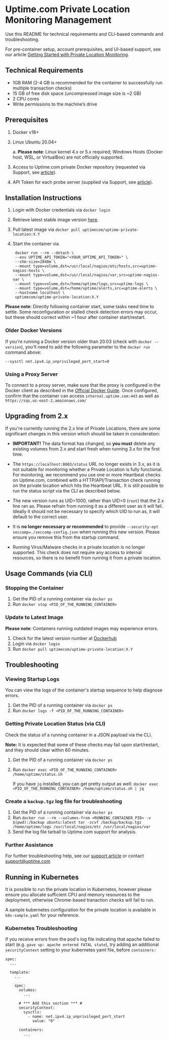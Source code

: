 # Uptime.com Private Location Monitoring Management

Use this README for technical requirements and CLI-based commands and troubleshooting.

For pre-container setup, account prerequisites, and UI-based support, see our article [Getting Started with Private Location Monitoring](https://support.uptime.com/hc/en-us/articles/360012622239-Getting-Started-with-Private-Location-Monitoring).


## Technical Requirements

- 1GB RAM (2-4 GB is recommended for the container to successfully run multiple transaction checks)
- 15 GB of free disk space (uncompressed image size is ~2 GB)
- 2 CPU cores
- Write permissions to the machine’s drive


## Prerequisites

1. Docker v18+
2. Linux Ubuntu 20.04+

    a. **Please note**: Linux kernel 4.x or 5.x required; Windows Hosts (Docker host, WSL, or VirtualBox) are not officially supported.

3. Access to Uptime.com private Docker repository (requested via Support, see [article](https://support.uptime.com/hc/en-us/articles/360012622239-Getting-Started-with-Private-Location-Monitoring#prerequisites_account)).

4. API Token for each probe server (supplied via Support, see [article](https://support.uptime.com/hc/en-us/articles/360012622239-Getting-Started-with-Private-Location-Monitoring#prerequisites_pre_container)).


## Installation Instructions

1. Login with Docker credentials via `docker login`
2. Retrieve latest stable image version [here](https://hub.docker.com/repository/docker/uptimecom/uptime-private-location/general).
3. Pull latest image via `docker pull uptimecom/uptime-private-location:X.Y`
4. Start the container via

        docker run --rm --detach \
        --env UPTIME_API_TOKEN="<YOUR_UPTIME_API_TOKEN>" \
        --shm-size=2048m \
        --mount type=volume,dst=/usr/local/nagios/etc/hosts,src=uptime-nagios-hosts \
        --mount type=volume,dst=/usr/local/nagios/var,src=uptime-nagios-var \
        --mount type=volume,dst=/home/uptime/logs,src=uptime-logs \
        --mount type=volume,dst=/home/uptime/alerts,src=uptime-alerts \
        --hostname localhost \
        uptimecom/uptime-private-location:X.Y

**Please note**: Directly following container start, some tasks need time to settle. Some reconfiguration or stalled check detection errors may occur, but these should correct within ~1 hour after container start/restart.

### Older Docker Versions
If you're running a Docker version older than 20.03 (check with `docker --version`),
you'll need to add the following parameter to the `docker run` command above:

    --sysctl net.ipv4.ip_unprivileged_port_start=0


### Using a Proxy Server

To connect to a proxy server, make sure that the proxy is configured in the Docker client as described in the [Official Docker Guide](https://docs.docker.com/network/proxy/).
Once configured, confirm that the container can access `internal.uptime.com:443` as well as `https://sqs.us-east-2.amazonaws.com/`


## Upgrading from 2.x

If you're currently running the 2.x line of Private Locations, there are some significant changes
in this version which should be taken in consideration:

- **IMPORTANT!** The data format has changed, so **you must** delete any existing volumes from 2.x and start
fresh when running 3.x for the first time.

- The `https://localhost:8003/status` URL no longer exists in 3.x, as it is not suitable for
monitoring whether a Private Location is fully functional. For monitoring, we recommend you use
one or more Heartbeat checks on Uptime.com, combined with a HTTP/API/Transaction check running
on the private location which hits the Heartbeat URL. It is still possible to run the status
script via the CLI as described below.

- The new version runs as UID=1000, rather than UID=0 (`root`) that the 2.x line ran as. Please
refrain from running it as a different user as it will fail. Ideally it should not be necessary
to specify which UID to run as, it will default to the correct user.

- It is **no longer necessary or recommended** to provide `--security-opt seccomp=./seccomp-config.json`
when running this new version. Please ensure you remove this from the startup command.

- Running Virus/Malware checks in a private location is no longer supported. This check does
not require any access to internal resources, so there is no benefit from running it from
a private location.


## Usage Commands (via CLI)

### Stopping the Container

1. Get the PID of a running container via `docker ps`
2. Run `docker stop <PID_OF_THE_RUNNING_CONTAINER>`


### Update to Latest Image

**Please note**: Containers running outdated images may experience errors.

1. Check for the latest version number at [Dockerhub](https://hub.docker.com/repository/docker/uptimecom/uptime-private-location/tags?page=1&ordering=last_updated)
2. Login via `docker login`
3. Run `docker pull uptimecom/uptime-private-location:X.Y`


## Troubleshooting

### Viewing Startup Logs
You can view the logs of the container's startup sequence to help diagnose errors.

1. Get the PID of a running container via `docker ps`
2. Run `docker logs -f <PID_OF_THE_RUNNING_CONTAINER>`

### Getting Private Location Status (via CLI)
Check the status of a running container in a JSON payload via the CLI.

**Note:** It is expected that some of these checks may fail upon start/restart, and they should clear within 60 minutes.

1. Get the PID of a running container via `docker ps`
2. Run `docker exec <PID_OF_THE_RUNNING_CONTAINER> /home/uptime/status.sh`

   If you have `jq` installed, you can get pretty output as well:
   `docker exec <PID_OF_THE_RUNNING_CONTAINER> /home/uptime/status.sh | jq`


### Create a `backup.tgz` log file for troubleshooting
1. Get the PID of a running container via `docker ps`
2. Run `docker run --rm --volumes-from <RUNNING_CONTAINER_PID> -v $(pwd):/backup ubuntu:latest tar -zcvf /backup/backup.tgz /home/uptime/logs /usr/local/nagios/etc /usr/local/nagios/var`
3. Send the log file tarball to Uptime.com support for analysis.


### Further Assistance
For further troubleshooting help, see our [support article](https://support.uptime.com/hc/en-us/articles/360012622239-Getting-Started-with-Private-Location-Monitoring) or contact <support@uptime.com>


## Running in Kubernetes

It is possible to run the private location in Kubernetes, however please ensure you allocate
sufficient CPU and memory resources to the deployment, otherwise Chrome-based tranaction
checks will fail to run.

A sample kubernetes configuration for the private location is available in
`k8s-sample.yaml` for your reference.

### Kubernetes Troubleshooting

If you receive errors from the pod's log file indicating that apache failed to start
(e.g. `gave up: apache entered FATAL state`), try adding an additional `securityContext`
setting to your kubernetes yaml file, before `containers:`

    spec:
      ...

      template:
        ...

        spec:
          volumes:
            ...

          # *** Add this section *** #
          securityContext:
            sysctls:
              - name: net.ipv4.ip_unprivileged_port_start
                value: "0"

          containers:
            ...
